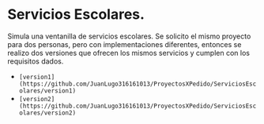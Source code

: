 Servicios Escolares.
====================
Simula una ventanilla de servicios escolares.
Se solicito el mismo proyecto para dos personas, pero con implementaciones diferentes, entonces se realizo dos versiones que ofrecen los mismos servicios y cumplen con los requisitos dados.
* `[version1](https://github.com/JuanLugo316161013/ProyectosXPedido/ServiciosEscolares/version1)`
* `[version2](https://github.com/JuanLugo316161013/ProyectosXPedido/ServiciosEscolares/version2)`
